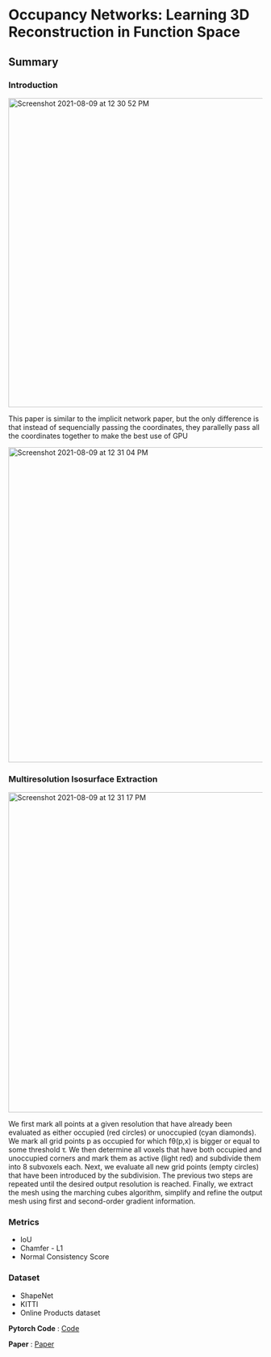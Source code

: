 # Occupancy Networks: Learning 3D Reconstruction in Function Space

## Summary

### Introduction

<img width="612" alt="Screenshot 2021-08-09 at 12 30 52 PM" src="https://user-images.githubusercontent.com/80670240/128670364-baec1d7e-9a13-4c30-ac3c-dcbdaabd4465.png">

This paper is similar to the implicit network paper, but the only difference is that instead of sequencially passing the coordinates, they parallelly pass all the coordinates together to make the best use of GPU

<img width="624" alt="Screenshot 2021-08-09 at 12 31 04 PM" src="https://user-images.githubusercontent.com/80670240/128670389-dfa4acd6-84a3-455b-ac96-b263f95e4426.png">

### Multiresolution Isosurface Extraction

<img width="634" alt="Screenshot 2021-08-09 at 12 31 17 PM" src="https://user-images.githubusercontent.com/80670240/128670396-cbe5e784-ff50-4bfe-870e-561980971fb5.png">

We first mark all points at a given resolution that have already been evaluated as either occupied (red circles) or unoccupied (cyan diamonds). We mark all grid points p as occupied for which fθ(p,x) is bigger or equal to some threshold τ. 
We then determine all voxels that have both occupied and unoccupied corners and mark them as active (light red) and subdivide them into 8 subvoxels each.
Next, we evaluate all new grid points (empty circles) that have been introduced by the subdivision. The previous two steps are repeated until the desired output resolution is reached.
Finally, we extract the mesh using the marching cubes algorithm, simplify and refine the output mesh using first and second-order gradient information.
	
### Metrics
  * IoU
  * Chamfer - L1
  * Normal Consistency Score

### Dataset
  * ShapeNet
  * KITTI
  * Online Products dataset

**Pytorch Code** : [Code](https://github.com/autonomousvision/occupancy_networks)

**Paper** : [Paper](https://arxiv.org/pdf/1812.03828.pdf)


